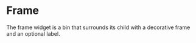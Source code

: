 # Frame

The frame widget is a bin that surrounds its child with a decorative frame and an optional label.
